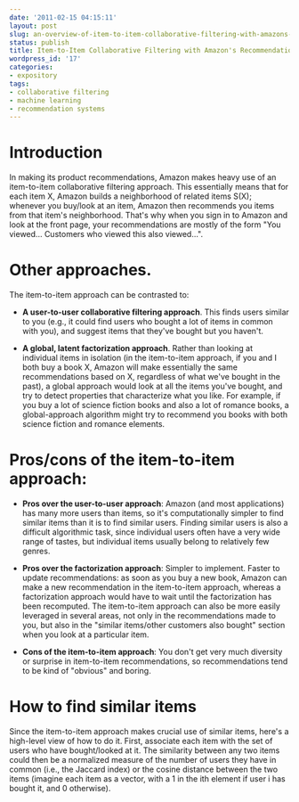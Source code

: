 ```yaml
---
date: '2011-02-15 04:15:11'
layout: post
slug: an-overview-of-item-to-item-collaborative-filtering-with-amazons-recommendation-system
status: publish
title: Item-to-Item Collaborative Filtering with Amazon's Recommendation System
wordpress_id: '17'
categories:
- expository
tags:
- collaborative filtering
- machine learning
- recommendation systems
---
```


# Introduction





In making its product recommendations, Amazon makes heavy use of an item-to-item collaborative filtering approach. This essentially means that for each item X, Amazon builds a neighborhood of related items S(X); whenever you buy/look at an item, Amazon then recommends you items from that item's neighborhood. That's why when you sign in to Amazon and look at the front page, your recommendations are mostly of the form "You viewed... Customers who viewed this also viewed...".





# Other approaches.





The item-to-item approach can be contrasted to:







  * **A user-to-user collaborative filtering approach**. This finds users similar to you (e.g., it could find users who bought a lot of items in common with you), and suggest items that they've bought but you haven't.


  * **A global, latent factorization approach**. Rather than looking at individual items in isolation (in the item-to-item approach, if you and I both buy a book X, Amazon will make essentially the same recommendations based on X, regardless of what we've bought in the past), a global approach would look at all the items you've bought, and try to detect properties that characterize what you like. For example, if you buy a lot of science fiction books and also a lot of romance books, a global-approach algorithm might try to recommend you books with both science fiction and romance elements.






# Pros/cons of the item-to-item approach:







  * **Pros over the user-to-user approach**: Amazon (and most applications) has many more users than items, so it's computationally simpler to find similar items than it is to find similar users. Finding similar users is also a difficult algorithmic task, since individual users often have a very wide range of tastes, but individual items usually belong to relatively few genres.


  * **Pros over the factorization approach**: Simpler to implement. Faster to update recommendations: as soon as you buy a new book, Amazon can make a new recommendation in the item-to-item approach, whereas a factorization approach would have to wait until the factorization has been recomputed. The item-to-item approach can also be more easily leveraged in several areas, not only in the recommendations made to you, but also in the "similar items/other customers also bought" section when you look at a particular item.


  * **Cons of the item-to-item approach**: You don't get very much diversity or surprise in item-to-item recommendations, so recommendations tend to be kind of "obvious" and boring.






# How to find similar items





Since the item-to-item approach makes crucial use of similar items, here's a high-level view of how to do it. First, associate each item with the set of users who have bought/looked at it. The similarity between any two items could then be a normalized measure of the number of users they have in common (i.e., the Jaccard index) or the cosine distance between the two items (imagine each item as a vector, with a 1 in the ith element if user i has bought it, and 0 otherwise).
